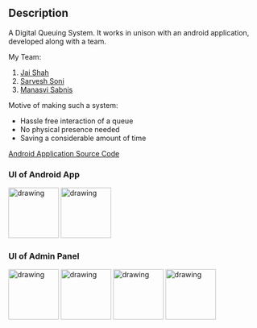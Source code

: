 ## Description

A Digital Queuing System.
It works in unison with an android application, developed along with a team.

My Team:
1. [Jai Shah](https://github.com/jai-cs)
2. [Sarvesh Soni](https://github.com/SarveshSoni09)
3. [Manasvi Sabnis](https://github.com/ManasviSabnis)

Motive of making such a system:

- Hassle free interaction of a queue
- No physical presence needed
- Saving a considerable amount of time

[Android Application Source Code](https://github.com/SarveshSoni09/DigiQ)

### UI of Android App
<img src="https://user-images.githubusercontent.com/61196454/118238369-0f611400-b4b6-11eb-8a14-27f4fd561c05.jpg" alt="drawing" width="100"/>   <img src="https://user-images.githubusercontent.com/61196454/118238400-1720b880-b4b6-11eb-886a-635f28840299.jpg" alt="drawing" width="100"/>

### UI of Admin Panel
<img src="https://user-images.githubusercontent.com/61196454/118238318-fd7f7100-b4b5-11eb-8edb-bb1680a93945.png" alt="drawing" width="100"/>
<img src="https://user-images.githubusercontent.com/61196454/118238417-1c7e0300-b4b6-11eb-8c04-c18f9e07c299.jpg" alt="drawing" width="100"/>
<img src="https://user-images.githubusercontent.com/61196454/118238417-1c7e0300-b4b6-11eb-8c04-c18f9e07c299.jpg" alt="drawing" width="100"/>
<img src="https://user-images.githubusercontent.com/61196454/118238443-26076b00-b4b6-11eb-8aa6-c2601454058c.jpg" alt="drawing" width="100"/>
<!---
![DIgiQ 1](https://user-images.githubusercontent.com/61196454/118238318-fd7f7100-b4b5-11eb-8edb-bb1680a93945.png)
![DIgiQ 4](https://user-images.githubusercontent.com/61196454/118238417-1c7e0300-b4b6-11eb-8c04-c18f9e07c299.jpg)
![DIgiQ 5](https://user-images.githubusercontent.com/61196454/118238417-1c7e0300-b4b6-11eb-8c04-c18f9e07c299.jpg)
![DIgiQ 6](https://user-images.githubusercontent.com/61196454/118238443-26076b00-b4b6-11eb-8aa6-c2601454058c.jpg)

